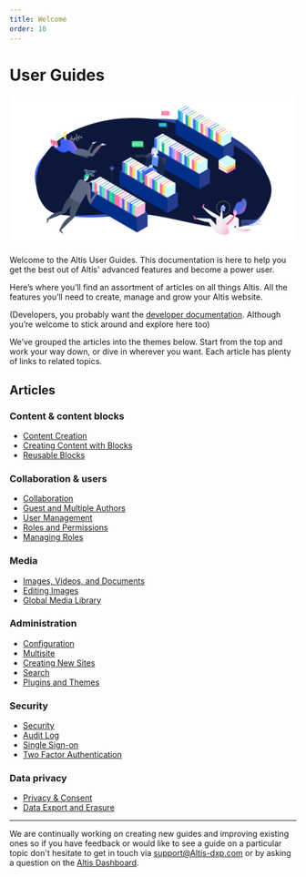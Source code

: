 ```yaml
---
title: Welcome
order: 10
---
```


# User Guides

![User guide banner](./assets/banner-welcome.png)

Welcome to the Altis User Guides. This documentation is here to help you get the best out of Altis' advanced features and become a
power user.

Here’s where you’ll find an assortment of articles on all things Altis. All the features you’ll need to create, manage and grow your
Altis website.

(Developers, you probably want the [developer documentation](https://docs.altis-dxp.com/). Although you’re welcome to stick
around and explore here too)

We’ve grouped the articles into the themes below. Start from the top and work your way down, or dive in wherever you want. Each
article has plenty of links to related topics.

## Articles

### Content & content blocks

- [Content Creation](content-and-content-blocks/README.md)
- [Creating Content with Blocks](content-and-content-blocks/creating-content-with-blocks.md)
- [Reusable Blocks](content-and-content-blocks/reusable-blocks.md)

### Collaboration & users

- [Collaboration](collaboration-and-users/README.md)
- [Guest and Multiple Authors](collaboration-and-users/guest-and-multiple-authors.md)
- [User Management](collaboration-and-users/user-management.md)
- [Roles and Permissions](collaboration-and-users/roles-and-permissions.md)
- [Managing Roles](collaboration-and-users/managing-roles.md)

### Media

- [Images, Videos, and Documents](media/README.md)
- [Editing Images](media/editing-images.md)
- [Global Media Library](media/global-media-library.md)

### Administration

- [Configuration](administration/README.md)
- [Multisite](administration/multisite.md)
- [Creating New Sites](administration/creating-new-sites.md)
- [Search](administration/search.md)
- [Plugins and Themes](administration/plugins-and-themes.md)

### Security

- [Security](security/README.md)
- [Audit Log](security/audit-log.md)
- [Single Sign-on](security/single-sign-on.md)
- [Two Factor Authentication](security/two-factor-authentication.md)

### Data privacy

- [Privacy & Consent](data-privacy/README.md)
- [Data Export and Erasure](data-privacy/data-export-and-erasure.md)

---
We are continually working on creating new guides and improving existing ones so if you have feedback or would like to see a guide
on a particular topic don't hesitate to get in touch via [support@Altis-dxp.com](mailto:support@altis-dxp.com) or by asking a
question on the [Altis Dashboard](https://dashboard.altis-dxp.com/#/support/new/question).

<!-- markdownlint-disable-file MD025 -->
